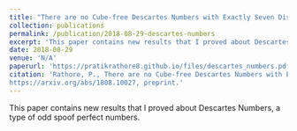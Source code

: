 ```yaml
---
title: "There are no Cube-free Descartes Numbers with Exactly Seven Distinct Prime Factors"
collection: publications
permalink: /publication/2018-08-29-descartes-numbers
excerpt: 'This paper contains new results that I proved about Descartes Numbers, a type of odd spoof perfect numbers.'
date: 2018-08-29
venue: 'N/A'
paperurl: 'https://pratikrathore8.github.io/files/descartes_numbers.pdf'
citation: 'Rathore, P., There are no Cube-free Descartes Numbers with Exactly Seven Distinct Prime Factors (2018),
https://arxiv.org/abs/1808.10027, preprint.'
---
```


This paper contains new results that I proved about Descartes Numbers, a type of odd spoof perfect numbers.

<!-- This paper is about the number 3. The number 4 is left for future work.

[Download paper here](http://academicpages.github.io/files/paper3.pdf)

Recommended citation: Your Name, You. (2015). "Paper Title Number 3." <i>Journal 1</i>. 1(3). -->

